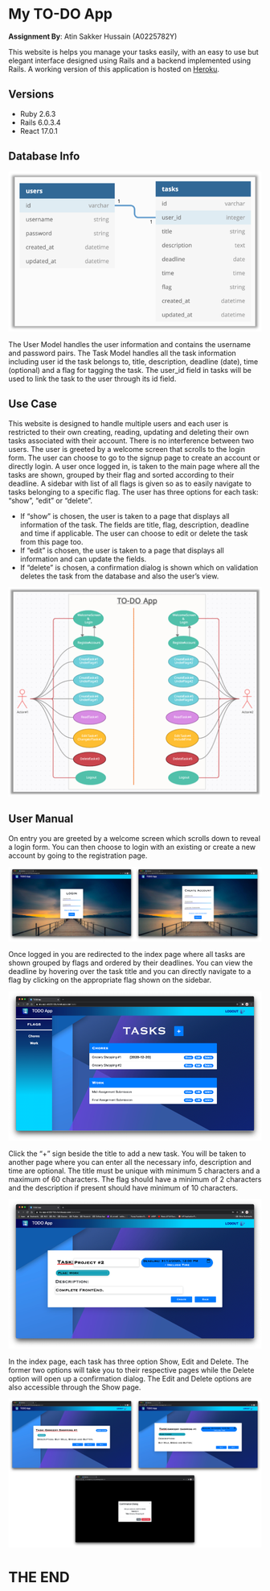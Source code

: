 # My TO-DO App

**Assignment By**: Atin Sakker Hussain (A0225782Y)

This website is helps you manage your tasks easily, with an easy to use but elegant interface designed using Rails and a backend implemented using Rails.
A working version of this application is hosted on [Heroku](https://my-app-a0225782y.herokuapp.com/). 

## Versions
- Ruby 2.6.3
- Rails 6.0.3.4
- React 17.0.1

## Database Info

![Database](assets/Database.png)

The User Model handles the user information and contains the username and password pairs. 
The Task Model handles all the task information including user id the task belongs to, title, description, deadline (date), time (optional) and a flag for tagging the task. 
The user_id field in tasks will be used to link the task to the user through its id field.


## Use Case

This website is designed to handle multiple users and each user is restricted to their own creating, reading, updating and deleting their own tasks associated with their account. There is no interference between two users. The user is greeted by a welcome screen that scrolls to the login form. The user can choose to go to the signup page to create an account or directly login.
A user once logged in, is taken to the main page where all the tasks are shown, grouped by their flag and sorted according to their deadline. A sidebar with list of all flags is given so as to easily navigate to tasks belonging to a specific flag. The user has three options for each task: “show”, “edit” or “delete”.
-	If “show” is chosen, the user is taken to a page that displays all information of the task. The fields are title, flag, description, deadline and time if applicable. The user can choose to edit or delete the task from this page too.
-	If “edit” is chosen, the user is taken to a page that displays all information and can update the fields.
-	If “delete” is chosen, a confirmation dialog is shown which on validation deletes the task from the database and also the user’s view.

![Use Case](assets/Use%20Case.png)

## User Manual

On entry you are greeted by a welcome screen which scrolls down to reveal a login form. You can then choose to login with an existing or create a new account by going to the registration page.

![Login and SignUp](assets/Login&Signup.png)

Once logged in you are redirected to the index page where all tasks are shown grouped by flags and ordered by their deadlines. You can view the deadline by hovering over the task title and you can directly navigate to a flag by clicking on the appropriate flag shown on the sidebar.

![index](assets/index.png)

Click the “+” sign beside the title to add a new task. You will be taken to another page where you can enter all the necessary info, description and time are optional. The title must be unique with minimum 5 characters and a maximum of 60 characters. The flag should have a minimum of 2 characters and the description if present should have minimum of 10 characters.

![add](assets/add.png)

In the index page, each task has three option Show, Edit and Delete. The former two options will take you to their respective pages while the Delete option will open up a confirmation dialog. The Edit and Delete options are also accessible through the Show page.

![pages](assets/pages.png)

# THE END
